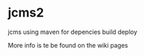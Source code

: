 jcms2
=====

jcms using maven for depencies build deploy

More info is te be found on the wiki pages
